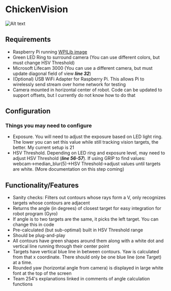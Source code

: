 # ChickenVision
![Alt text](https://cdn.discordapp.com/attachments/518873567065276416/533489000762310667/githubimage.png?raw=true "Example")

<h2>Requirements</h2>
<ul>
  <li>Raspberry Pi running <a href="https://wpilib.screenstepslive.com/s/currentCS/m/85074/l/1027241-using-the-raspberry-pi-for-frc">WPILib image</a> </li>
  <li>Green LED Ring to surround camera (You can use different colors, but must change HSV Threshold)</li>
  <li>Microsoft Lifecam 3000 (You can use a different camera, but must update diagonal field of view <b><i>line 32</i></b>)</li>
  <li>(Optional) USB WiFi Adapter for Raspberry Pi. This allows Pi to wirelessly send stream over home network for testing </li> 
  <li> Camera mounted in horizontal center of robot. Code can be updated to support offsets, but I currently do not know how to do that</li>
</ul>

<h2>Configuration</h2>
<h3>Things you may need to configure</h3>
<ul>
  <li>Exposure. You will need to adjust the exposure based on LED light ring. The lower you can set this value while still tracking vision targets, the better. My current setup is 21</li>
  <li>HSV Threshold. Depending on LED ring and exposure level, may need to adjust HSV Threshold (<b><i>line 56-57</i></b>). If using GRIP to find values: webcam->median_blur(5)->HSV Threshold->adjust values until targets are white. (More documentation on this step coming)</li>
  </li> 
</ul>

<h2>Functionality/Features</h3>
<ul>
  <li>Sanity checks: Filters out contours whose rays form a V, only recognizes targets whose contours are adjacent</li>
  <li>Returns the angle (in degrees) of closest target for easy integration for robot program (Gyro)</li>
  <li>If angle is to two targets are the same, it picks the left target. You can change this in code</li>
  <li>Pre-calculated (but sub-optimal) built in HSV Threshold range</li>
  <li>Should be plug-and-play</li>
  <li>All contours have green shapes around them along with a white dot and vertical line running through their center point</li>
  <li>Targets have vertical blue line in between contours. Yaw is calculated from that x coordinate. There should only be one blue line (one Target) at a time.</li>
  <li>Rounded yaw (horizontal angle from camera) is displayed in large white font at the top of the screen</li>
  <li>Team 254's explanations linked in comments of angle calculation functions</li>
</ul>

